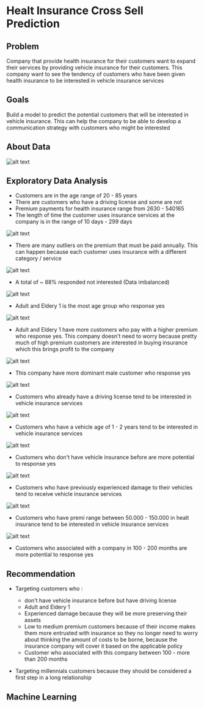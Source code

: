 # Healt Insurance Cross Sell Prediction

## Problem
Company that provide health insurance for their customers want to expand their services by providing vehicle insurance for their customers. This company want to see the tendency of customers who have been given health insurance to be interested in vehicle insurance services

## Goals
Build a model to predict the potential customers that will be interested in vehicle insurance. This can help the company to be able to develop a communication strategy with customers who might be interested

## About Data

![alt text](images/cross_sell.JPG)

## Exploratory Data Analysis
- Customers are in the age range of 20 - 85 years
- There are customers who have a driving license and some are not
- Premium payments for health insurance range from 2630 - 540165
- The length of time the customer uses insurance services at the company is in the range of 10 days - 299 days

![alt text](images/outliers.JPG)

- There are many outliers on the premium that must be paid annually. This can happen because each customer uses insurance with a different category / service

![alt text](images/response.JPG)

- A total of ~ 88% responded not interested (Data imbalanced)

![alt text](images/response_by_age_group.JPG)

- Adult and Eldery 1 is the most age group who response yes

![alt text](images/age_group_and_premi.JPG)

- Adult and Eldery 1 have more customers who pay with a higher premium who response yes. This company doesn't need to worry because pretty much of high premium customers are interested in buying insurance which this brings profit to the company

![alt text](images/response_by_gender.JPG)

- This company have more dominant male customer who response yes

![alt text](images/response_by_driving_license.JPG)

- Customers who already have a driving license tend to be interested in vehicle insurance services

![alt text](images/response_by_vehicle_age.JPG)

- Customers who have a vehicle age of 1 - 2 years tend to be interested in vehicle insurance services

![alt text](images/response_by_Previously_Insured.JPG)

- Customers who don't have vehicle insurance before are more potential to response yes

![alt text](images/response_by_vehicle_damage.JPG)

- Customers who have previously experienced damage to their vehicles tend to receive vehicle insurance services

![alt text](images/response_by_premi_group.JPG)

- Customers who have premi range between 50.000 - 150.000 in healt insurance tend to be interested in vehicle insurance services

![alt text](images/response_by_vintage_group.JPG)

- Customers who associated with a company in 100 - 200 months are more potential to response yes

## Recommendation
- Targeting customers who :
    - don't have vehicle insurance before but have driving license
    - Adult and Eldery 1
    - Experienced damage because they will be more preserving their assets
    - Low to medium premium customers because of their income makes them more entrusted with insurance so they no longer need to worry about thinking the amount of costs to be borne, because the insurance company will cover it based on the applicable policy
    - Customer who associated with this company between 100 - more than 200 months
    
 - Targeting millennials customers because they should be considered a first step in a long relationship
 
 ## Machine Learning
